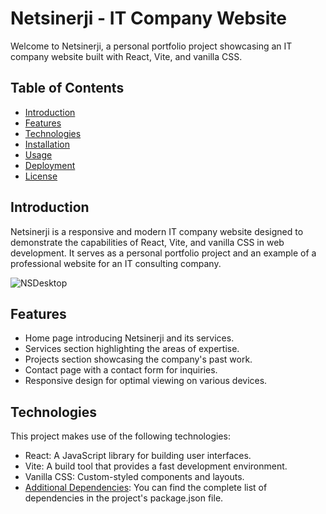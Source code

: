 # Netsinerji - IT Company Website

Welcome to Netsinerji, a personal portfolio project showcasing an IT company website built with React, Vite, and vanilla CSS.

## Table of Contents

- [Introduction](#introduction)
- [Features](#features)
- [Technologies](#technologies)
- [Installation](#installation)
- [Usage](#usage)
- [Deployment](#deployment)
- [License](#license)

## Introduction

Netsinerji is a responsive and modern IT company website designed to demonstrate the capabilities of React, Vite, and vanilla CSS in web development. It serves as a personal portfolio project and an example of a professional website for an IT consulting company.

<img src="https://i.ibb.co/cx5NVVB/NSDesktop.jpg" alt="NSDesktop" border="0" />

## Features

- Home page introducing Netsinerji and its services.
- Services section highlighting the areas of expertise.
- Projects section showcasing the company's past work.
- Contact page with a contact form for inquiries.
- Responsive design for optimal viewing on various devices.

## Technologies

This project makes use of the following technologies:

- React: A JavaScript library for building user interfaces.
- Vite: A build tool that provides a fast development environment.
- Vanilla CSS: Custom-styled components and layouts.
- [Additional Dependencies](package.json): You can find the complete list of dependencies in the project's package.json file.

